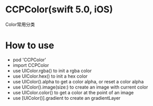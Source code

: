 # CCPColor(swift 5.0, iOS)
Color常用分类
# How to use
* pod 'CCPColor'
* import CCPColor
* use UIColor.rgba() to init a rgba color
* use UIColor.hex() to init a hex color
* use UIColor().alpha to get a color alpha, or reset a color alpha
* use UIColor().image(size:) to create an image with current color
* use UIColor.color() to get a color at the point of an image
* use [UIColor()].gradient to create an gradientLayer

